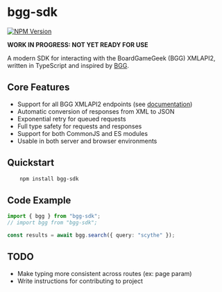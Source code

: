 # bgg-sdk

[![NPM Version](https://img.shields.io/npm/v/bgg-sdk?&logo=npm)](https://www.npmjs.com/package/bgg-sdk)

<!-- [![NPM Version](https://img.shields.io/badge/coverage-100%25-green)](https://github.com/ColCross/bgg-sdk/tree/main/tests) -->

**WORK IN PROGRESS: NOT YET READY FOR USE**

A modern SDK for interacting with the BoardGameGeek (BGG) XMLAPI2, written in TypeScript and inspired by [BGG](https://www.npmjs.com/package/bgg).

## Core Features

- Support for all BGG XMLAPI2 endpoints (see [documentation](https://boardgamegeek.com/wiki/page/BGG_XML_API2))
- Automatic conversion of responses from XML to JSON
- Exponential retry for queued requests
- Full type safety for requests and responses
- Support for both CommonJS and ES modules
- Usable in both server and browser environments

## Quickstart

```bash
    npm install bgg-sdk
```

## Code Example

```typescript
import { bgg } from "bgg-sdk";
// import bgg from "bgg-sdk";

const results = await bgg.search({ query: "scythe" });
```

## TODO

- Make typing more consistent across routes (ex: page param)
- Write instructions for contributing to project
